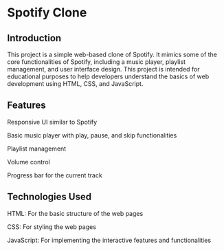 # Spotify Clone

## Introduction
This project is a simple web-based clone of Spotify. It mimics some of the core functionalities of Spotify, including a music player, playlist management, and user interface design. This project is intended for educational purposes to help developers understand the basics of web development using HTML, CSS, and JavaScript.

## Features
Responsive UI similar to Spotify

Basic music player with play, pause, and skip functionalities

Playlist management

Volume control

Progress bar for the current track

## Technologies Used
HTML: For the basic structure of the web pages

CSS: For styling the web pages

JavaScript: For implementing the interactive features and functionalities

